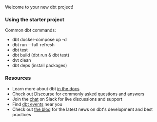 Welcome to your new dbt project!

### Using the starter project

Common dbt commands:
- dbt docker-compose up -d
- dbt run --full-refresh
- dbt test
- dbt build (dbt run & dbt test)
- dvt clean
- dbt deps (install packages)


### Resources
- Learn more about dbt [in the docs](https://docs.getdbt.com/docs/introduction)
- Check out [Discourse](https://discourse.getdbt.com/) for commonly asked questions and answers
- Join the [chat](https://community.getdbt.com/) on Slack for live discussions and support
- Find [dbt events](https://events.getdbt.com) near you
- Check out [the blog](https://blog.getdbt.com/) for the latest news on dbt's development and best practices
